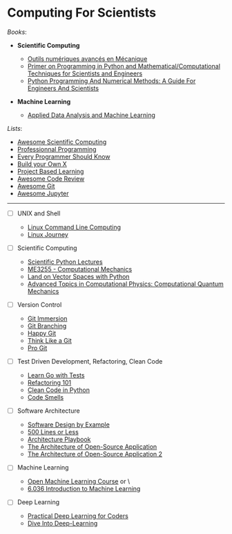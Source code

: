 # Computing For Scientists

_Books_:

- **Scientific Computing**

  - [Outils numériques avancés en Mécanique](https://perso.univ-lyon1.fr/marc.buffat/COURS/BOOK_OUTILSNUM_HTML/intro.html)
  - [Primer on Programming in Python and Mathematical/Computational Techniques for Scientists and Engineers](https://primer-computational-mathematics.github.io/book/c_mathematics/intro.html)
  - [Python Programming And Numerical Methods: A Guide For Engineers And Scientists](https://pythonnumericalmethods.studentorg.berkeley.edu/notebooks/Index.html)

- **Machine Learning**
  
  - [Applied Data Analysis and Machine Learning](https://compphysics.github.io/MachineLearning/doc/LectureNotes/_build/html/intro.html)


_Lists_:

- [Awesome Scientific Computing](https://github.com/nschloe/awesome-scientific-computing)
- [Professionnal Programming](https://github.com/charlax/professional-programming)
- [Every Programmer Should Know](https://github.com/mtdvio/every-programmer-should-know)
- [Build your Own X](https://github.com/codecrafters-io/build-your-own-x)
- [Project Based Learning](https://github.com/practical-tutorials/project-based-learning)
- [Awesome Code Review](https://github.com/joho/awesome-code-review)
- [Awesome Git](https://github.com/dictcp/awesome-git)
- [Awesome Jupyter](https://github.com/markusschanta/awesome-jupyter)

---

- [ ] UNIX and Shell

  - [Linux Command Line Computing](https://learnbyexample.github.io/cli-computing/cover.html)
  - [Linux Journey](https://linuxjourney.com/)

- [ ] Scientific Computing

  - [Scientific Python Lectures](https://lectures.scientific-python.org/)
  - [ME3255 - Computational Mechanics](https://cooperrc.github.io/computational-mechanics/README.html#)
  - [Land on Vector Spaces with Python](https://openedx.seas.gwu.edu/courses/course-v1:GW+EngComp4+2019/about)
  - [Advanced Topics in Computational Physics: Computational Quantum Mechanics](https://compphysics.github.io/ComputationalPhysics2/doc/LectureNotes/_build/html/intro.html)

- [ ] Version Control

  - [Git Immersion](https://gitimmersion.com/)
  - [Git Branching](https://learngitbranching.js.org/)
  - [Happy Git](https://happygitwithr.com/)
  - [Think Like a Git](https://think-like-a-git.net/sections/about-this-site.html)
  - [Pro Git](https://git-scm.com/book/en/v2)

- [ ] Test Driven Development, Refactoring, Clean Code

  - [Learn Go with Tests](https://quii.gitbook.io/learn-go-with-tests)
  - [Refactoring 101](https://refactoring-101.readthedocs.io/en/latest/index.html)
  - [Clean Code in Python](https://github.com/zedr/clean-code-python)
  - [Code Smells](https://luzkan.github.io/smells/)

- [ ] Software Architecture

  - [Software Design by Example](https://third-bit.com/sdxpy/)
  - [500 Lines or Less](https://aosabook.org/en/index.html)
  - [Architecture Playbook ](https://nocomplexity.com/documents/arplaybook/index.html)
  - [The Architecture of Open-Source Application](https://aosabook.org/en/)
  - [The Architecture of Open-Source Application 2](https://aosabook.org/en/index.html)


- [ ] Machine Learning

  - [Open Machine Learning Course](https://mlcourse.ai/book/index.html)
    or \
  - [ 6.036 Introduction to Machine Learning ](https://openlearninglibrary.mit.edu/courses/course-v1:MITx+6.036+1T2019/about)

- [ ] Deep Learning

    - [Practical Deep Learning for Coders](https://course.fast.ai/)
    - [Dive Into Deep-Learning](https://d2l.ai/)
    


